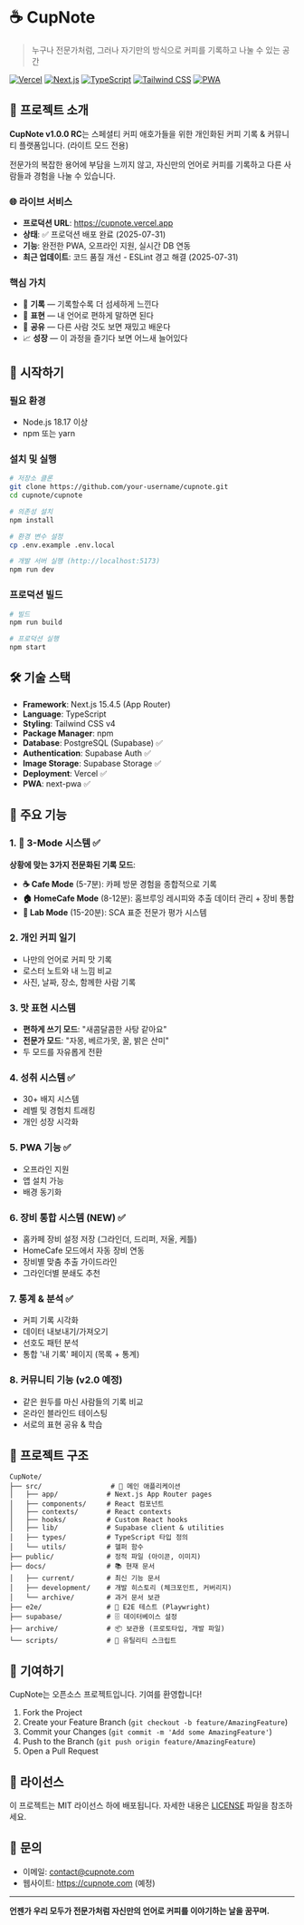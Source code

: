 # ☕ CupNote

> 누구나 전문가처럼, 그러나 자기만의 방식으로 커피를 기록하고 나눌 수 있는 공간

[![Vercel](https://vercelbadges.com/cupnote.vercel.app)](https://cupnote.vercel.app)
[![Next.js](https://img.shields.io/badge/Next.js-15.4.5-black)](https://nextjs.org/)
[![TypeScript](https://img.shields.io/badge/TypeScript-5.0-blue)](https://www.typescriptlang.org/)
[![Tailwind CSS](https://img.shields.io/badge/Tailwind_CSS-4.0-38B2AC)](https://tailwindcss.com/)
[![PWA](https://img.shields.io/badge/PWA-enabled-success)](https://web.dev/progressive-web-apps/)

## 🎯 프로젝트 소개

**CupNote v1.0.0 RC**는 스페셜티 커피 애호가들을 위한 개인화된 커피 기록 & 커뮤니티 플랫폼입니다. (라이트 모드 전용)

전문가의 복잡한 용어에 부담을 느끼지 않고, 자신만의 언어로 커피를 기록하고 다른 사람들과 경험을 나눌 수 있습니다.

### 🌐 라이브 서비스
- **프로덕션 URL**: https://cupnote.vercel.app
- **상태**: ✅ 프로덕션 배포 완료 (2025-07-31)
- **기능**: 완전한 PWA, 오프라인 지원, 실시간 DB 연동
- **최근 업데이트**: 코드 품질 개선 - ESLint 경고 해결 (2025-07-31)

### 핵심 가치

- 🌱 **기록** — 기록할수록 더 섬세하게 느낀다
- 💬 **표현** — 내 언어로 편하게 말하면 된다
- 🤝 **공유** — 다른 사람 것도 보면 재밌고 배운다
- 📈 **성장** — 이 과정을 즐기다 보면 어느새 늘어있다

## 🚀 시작하기

### 필요 환경

- Node.js 18.17 이상
- npm 또는 yarn

### 설치 및 실행

```bash
# 저장소 클론
git clone https://github.com/your-username/cupnote.git
cd cupnote/cupnote

# 의존성 설치
npm install

# 환경 변수 설정
cp .env.example .env.local

# 개발 서버 실행 (http://localhost:5173)
npm run dev
```

### 프로덕션 빌드

```bash
# 빌드
npm run build

# 프로덕션 실행
npm start
```

## 🛠 기술 스택

- **Framework**: Next.js 15.4.5 (App Router)
- **Language**: TypeScript
- **Styling**: Tailwind CSS v4
- **Package Manager**: npm
- **Database**: PostgreSQL (Supabase) ✅
- **Authentication**: Supabase Auth ✅
- **Image Storage**: Supabase Storage ✅
- **Deployment**: Vercel ✅
- **PWA**: next-pwa ✅

## 📱 주요 기능

### 1. 🎯 3-Mode 시스템 ✅

**상황에 맞는 3가지 전문화된 기록 모드**:

- **☕ Cafe Mode** (5-7분): 카페 방문 경험을 종합적으로 기록
- **🏠 HomeCafe Mode** (8-12분): 홈브루잉 레시피와 추출 데이터 관리 + 장비 통합
- **🧪 Lab Mode** (15-20분): SCA 표준 전문가 평가 시스템

### 2. 개인 커피 일기

- 나만의 언어로 커피 맛 기록
- 로스터 노트와 내 느낌 비교
- 사진, 날짜, 장소, 함께한 사람 기록

### 3. 맛 표현 시스템

- **편하게 쓰기 모드**: "새콤달콤한 사탕 같아요"
- **전문가 모드**: "자몽, 베르가못, 꿀, 밝은 산미"
- 두 모드를 자유롭게 전환

### 4. 성취 시스템 ✅

- 30+ 배지 시스템
- 레벨 및 경험치 트래킹
- 개인 성장 시각화

### 5. PWA 기능 ✅

- 오프라인 지원
- 앱 설치 가능
- 배경 동기화

### 6. 장비 통합 시스템 (NEW) ✅

- 홈카페 장비 설정 저장 (그라인더, 드리퍼, 저울, 케틀)
- HomeCafe 모드에서 자동 장비 연동
- 장비별 맞춤 추출 가이드라인
- 그라인더별 분쇄도 추천

### 7. 통계 & 분석 ✅

- 커피 기록 시각화
- 데이터 내보내기/가져오기
- 선호도 패턴 분석
- 통합 '내 기록' 페이지 (목록 + 통계)

### 8. 커뮤니티 기능 (v2.0 예정)

- 같은 원두를 마신 사람들의 기록 비교
- 온라인 블라인드 테이스팅
- 서로의 표현 공유 & 학습

## 📂 프로젝트 구조

```
CupNote/
├── src/                 # 🚀 메인 애플리케이션
│   ├── app/            # Next.js App Router pages
│   ├── components/     # React 컴포넌트
│   ├── contexts/       # React contexts
│   ├── hooks/          # Custom React hooks
│   ├── lib/            # Supabase client & utilities
│   ├── types/          # TypeScript 타입 정의
│   └── utils/          # 헬퍼 함수
├── public/             # 정적 파일 (아이콘, 이미지)
├── docs/               # 📚 현재 문서
│   ├── current/        # 최신 기능 문서
│   ├── development/    # 개발 히스토리 (체크포인트, 커버리지)
│   └── archive/        # 과거 문서 보관
├── e2e/                # 🧪 E2E 테스트 (Playwright)
├── supabase/           # 🗄️ 데이터베이스 설정
├── archive/            # 📦 보관용 (프로토타입, 개발 파일)
└── scripts/            # 🔧 유틸리티 스크립트
```

## 🤝 기여하기

CupNote는 오픈소스 프로젝트입니다. 기여를 환영합니다!

1. Fork the Project
2. Create your Feature Branch (`git checkout -b feature/AmazingFeature`)
3. Commit your Changes (`git commit -m 'Add some AmazingFeature'`)
4. Push to the Branch (`git push origin feature/AmazingFeature`)
5. Open a Pull Request

## 📝 라이선스

이 프로젝트는 MIT 라이선스 하에 배포됩니다. 자세한 내용은 [LICENSE](LICENSE) 파일을 참조하세요.

## 📧 문의

- 이메일: contact@cupnote.com
- 웹사이트: https://cupnote.com (예정)

---

**언젠가 우리 모두가 전문가처럼 자신만의 언어로 커피를 이야기하는 날을 꿈꾸며.**
